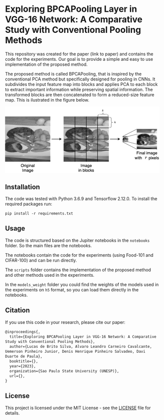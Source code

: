 # Exploring BPCAPooling Layer in VGG-16 Network: A Comparative Study with Conventional Pooling Methods
This repository was created for the paper (link to paper) and contains the code for the experiments.
Our goal is to provide a simple and easy to use implementation of the proposed method.

The proposed method is called BPCAPooling, that is inspired by the conventional PCA method but specifically designed for pooling in CNNs. It subdivides the input feature map into blocks and applies PCA to each block to extract important information while preserving spatial information. The transformed blocks are then concatenated to form a reduced-size feature map. This is ilustrated in the figure below.

![BPCAPooling](https://raw.githubusercontent.com/Lucs1590/vgg_bpca/master/images/bpca.png)

## Installation
The code was tested with Python 3.6.9 and Tensorflow 2.12.0.
To install the required packages run:
```
pip install -r requirements.txt
```

## Usage
The code is structured based on the Jupiter notebooks in the `notebooks` folder. So the main files are the notebooks.

The notebooks contain the code for the experiments (using Food-101 and CIFAR-100) and can be run directly.

The `scripts` folder contains the implementation of the proposed method and other methods used in the experiments.

In the `models_weight` folder you could find the weights of the models used in the experiments on `h5` format, so you can load them directly in the notebooks.

## Citation
If you use this code in your research, please cite our paper:
```
@inproceedings{,
  title={Exploring BPCAPooling Layer in VGG-16 Network: A Comparative Study with Conventional Pooling Methods},
  author={Lucas de Brito Silva, Alvaro Leandro Carneiro Cavalcante, Uemerson Pinheiro Junior, Denis Henrique Pinheiro Salvadeo, Davi Duarte de Paula},
  booktitle={},
  year={2023},
  organization={Sao Paulo State University (UNESP)},
  url={},
}
```

## License
This project is licensed under the MIT License - see the [LICENSE](https://raw.githubusercontent.com/Lucs1590/vgg_bpca/master/LICENSE) file for details.
